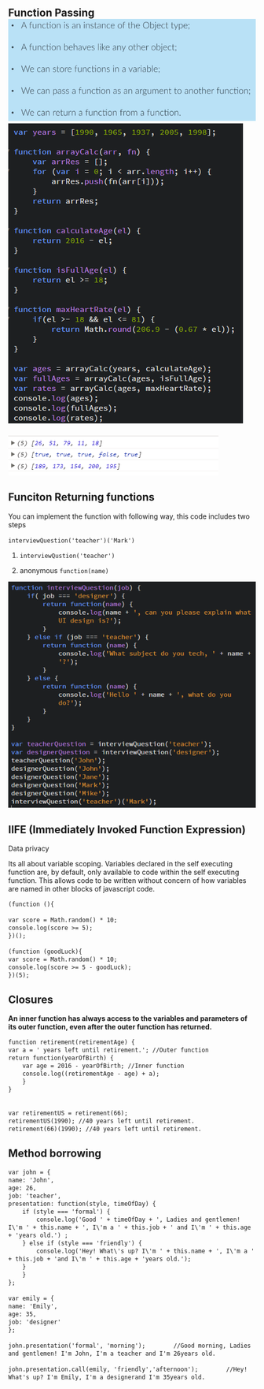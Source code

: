 ## Function Passing![](/assets/js-20)![](/assets/js-21)

![](/assets/js-22)

## Funciton Returning functions

You can implement the function with following way, this code includes two steps

`interviewQuestion('teacher')('Mark')`

1. `interviewQustion('teacher')`

2. anonymous `function(name)`

![](/assets/js-23)

## IIFE \(Immediately Invoked Function Expression\)

Data privacy

Its all about variable scoping. Variables declared in the self executing function are, by default, only available to code within the self executing function. This allows code to be written without concern of how variables are named in other blocks of javascript code.

```
(function (){

var score = Math.random() * 10;
console.log(score >= 5);
})();

(function (goodLuck){
var score = Math.random() * 10;
console.log(score >= 5 - goodLuck);
})(5);
```

## Closures

**An inner function has always access to the variables and parameters of its outer function, even after the outer function has returned.**

```
function retirement(retirementAge) {
var a = ' years left until retirement.'; //Outer function
return function(yearOfBirth) {
    var age = 2016 - yearOfBirth; //Inner function
    console.log((retirementAge - age) + a);
    }
}


var retirementUS = retirement(66);
retirementUS(1990); //40 years left until retirement.
retirement(66)(1990); //40 years left until retirement.
```

## Method borrowing

```
var john = {
name: 'John',
age: 26,
job: 'teacher',
presentation: function(style, timeOfDay) {
    if (style === 'formal') {
        console.log('Good ' + timeOfDay + ', Ladies and gentlemen! I\'m ' + this.name + ', I\'m a ' + this.job + ' and I\'m ' + this.age + 'years old.') ;    
    } else if (style === 'friendly') {
        console.log('Hey! What\'s up? I\'m ' + this.name + ', I\'m a ' + this.job + 'and I\'m ' + this.age + 'years old.');
    }
    }
};

var emily = {
name: 'Emily',
age: 35,
job: 'designer'
};

john.presentation('formal', 'morning');        //Good morning, Ladies and gentlemen! I'm John, I'm a teacher and I'm 26years old.

john.presentation.call(emily, 'friendly','afternoon');        //Hey! What's up? I'm Emily, I'm a designerand I'm 35years old.
```



